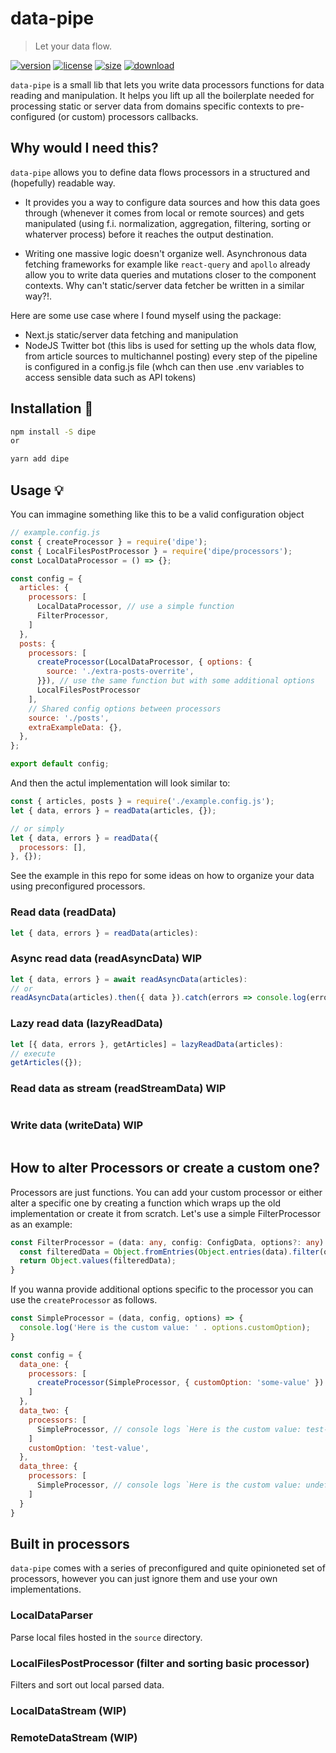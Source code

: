 # data-pipe 
> Let your data flow.

[![version][version-image]][version-url]
[![license][license-image]][license-url]
[![size][size-image]][size-url]
[![download][download-image]][download-url]

`data-pipe` is a small lib that lets you write data processors functions for data reading and manipulation.
It helps you lift up all the boilerplate needed for processing static or server data from domains specific contexts to pre-configured (or custom) processors callbacks.

## Why would I need this?
`data-pipe` allows you to define data flows processors in a structured and (hopefully) readable way.

- It provides you a way to configure data sources and how this data goes through (whenever it comes from local or remote sources) and gets manipulated (using f.i. normalization, aggregation, filtering, sorting or whaterver process) before it reaches the output destination.

- Writing one massive logic doesn't organize well. Asynchronous data fetching frameworks for example like `react-query` and `apollo` already allow you to write data queries and mutations closer to the component contexts. Why can't static/server data fetcher be written in a similar way?!.

Here are some use case where I found myself using the package:
- Next.js static/server data fetching and manipulation
- NodeJS Twitter bot (this libs is used for setting up the whols data flow, from article sources to multichannel posting) every step of the pipeline is configured in a config.js file (whch can then use .env variables to access sensible data such as API tokens)

## Installation 🔧
```bash
npm install -S dipe
or 

yarn add dipe
```

## Usage 💡
You can immagine something like this to be a valid configuration object

```js
// example.config.js
const { createProcessor } = require('dipe');
const { LocalFilesPostProcessor } = require('dipe/processors');
const LocalDataProcessor = () => {};

const config = {
  articles: {
    processors: [
      LocalDataProcessor, // use a simple function
      FilterProcessor,
    ]
  },
  posts: { 
    processors: [
      createProcessor(LocalDataProcessor, { options: {
        source: './extra-posts-overrite',
      }}), // use the same function but with some additional options
      LocalFilesPostProcessor
    ],
    // Shared config options between processors
    source: './posts',
    extraExampleData: {},
  },
};

export default config;
```

And then the actul implementation will look similar to:

```js
const { articles, posts } = require('./example.config.js');
let { data, errors } = readData(articles, {});

// or simply
let { data, errors } = readData({
  processors: [],
}, {});
```

See the example in this repo for some ideas on how to organize your data using preconfigured processors.


### Read data (readData)
```js
let { data, errors } = readData(articles):
```

### Async read data (readAsyncData) WIP
```js
let { data, errors } = await readAsyncData(articles):
// or
readAsyncData(articles).then({ data }).catch(errors => console.log(errors));
```

### Lazy read data (lazyReadData)

```js
let [{ data, errors }, getArticles] = lazyReadData(articles):
// execute
getArticles({});
```

### Read data as stream (readStreamData) WIP
```js
```

### Write data (writeData) WIP
```js
```

## How to alter Processors or create a custom one?
Processors are just functions. You can add your custom processor or either alter a specific one by creating a function which wraps up the old implementation or create it from scratch. Let's use a simple FilterProcessor as an example:

```ts
const FilterProcessor = (data: any, config: ConfigData, options?: any) => {
  const filteredData = Object.fromEntries(Object.entries(data).filter(options.filterBy));
  return Object.values(filteredData);
}
```

If you wanna provide additional options specific to the processor you can use the `createProcessor` as follows.

```js
const SimpleProcessor = (data, config, options) => {
  console.log('Here is the custom value: ' . options.customOption);
}

const config = {
  data_one: {
    processors: [
      createProcessor(SimpleProcessor, { customOption: 'some-value' }) // console logs `Here is the custom value: some-value`
    ]
  },
  data_two: {
    processors: [
      SimpleProcessor, // console logs `Here is the custom value: test-value`
    ]
    customOption: 'test-value',
  },
  data_three: {
    processors: [
      SimpleProcessor, // console logs `Here is the custom value: undefined`
    ]
  }
}
```

## Built in processors 
`data-pipe` comes with a series of preconfigured and quite opinioneted set of processors, however you can just ignore them and use your own implementations.

### LocalDataParser
Parse local files hosted in the `source` directory.

### LocalFilesPostProcessor (filter and sorting basic processor)
Filters and sort out local parsed data.

### LocalDataStream (WIP)
### RemoteDataStream (WIP)

[version-image]: https://img.shields.io/npm/v/data-pipe
[version-url]: https://npmjs.org/package/data-pipe

[license-image]: https://img.shields.io/npm/l/data-pipe
[license-url]: https://github.com/DavideBruner/data-pipe/blob/master/LICENSE.txt

[size-image]: https://img.shields.io/bundlephobia/minzip/data-pipe
[size-url]: https://github.com/DavideBruner/data-pipe/blob/master/dist/index.min.js

[download-image]: https://img.shields.io/npm/dm/data-pipe
[download-url]: https://www.npmjs.com/package/data-pipe